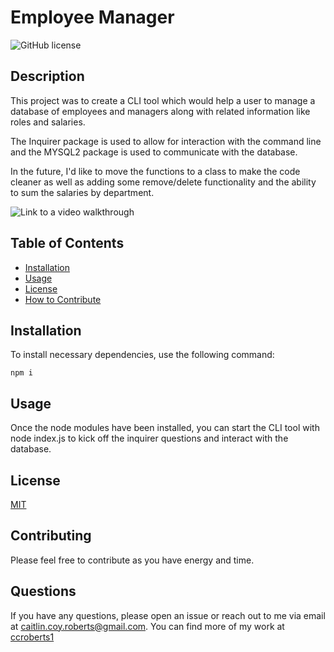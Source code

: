 # Employee Manager

![GitHub license](https://img.shields.io/badge/license-MIT-orange)

## Description

This project was to create a CLI tool which would help a user to manage a database of employees and managers along with related information like roles and salaries.

The Inquirer package is used to allow for interaction with the command line and the MYSQL2 package is used to communicate with the database.

In the future, I'd like to move the functions to a class to make the code cleaner as well as adding some remove/delete functionality and the ability to sum the salaries by department.

![Link to a video walkthrough](youtubelink)

## Table of Contents

- [Installation](#installation)
- [Usage](#usage)
- [License](#license)
- [How to Contribute](#contributing)

## Installation

To install necessary dependencies, use the following command:

```
npm i
```

## Usage

Once the node modules have been installed, you can start the CLI tool with node index.js to kick off the inquirer questions and interact with the database.

## License

[MIT](https://choosealicense.com/licenses/mit/)

## Contributing

Please feel free to contribute as you have energy and time.

## Questions

If you have any questions, please open an issue or reach out to me via email at <caitlin.coy.roberts@gmail.com>. You can find more of my work at [ccroberts1](https://github.com/ccroberts1)
